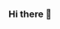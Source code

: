 ### Hi there 👋

<!--
**SameDaySasha/SameDaySasha** is a ✨ _special_ ✨ repository because its `README.md` (this file) appears on your GitHub profile.

Here are some ideas to get you started:

### 🔭 I’m currently working on LairBnB
###🌱 I’m currently learning C++
### 👯 I’m looking to collaborate on application development 
###🤔 I’m looking for help with data structures & algorithms
###💬 Ask me about Egypt during the bronze age collapse period
###📫 How to reach me: alexflorea123@gmail.com
###😄 Pronouns: he/him
###⚡ Fun fact: Computer bugs were originally real bugs that would get caught in mechanical machinery!
-->
